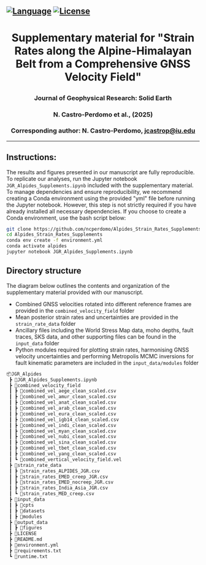 [![Language](https://img.shields.io/badge/python-3%2B-blue.svg)](https://www.python.org/)
[![License](https://img.shields.io/badge/License-MIT-green.svg)](https://github.com/ncperdomo/Alpides_Strain_Rates_Supplements/blob/main/LICENSE)
---
#  <p align=center> **Supplementary material for "Strain Rates along the Alpine-Himalayan Belt from a Comprehensive GNSS Velocity Field"** </p>

###  <p align=center> Journal of Geophysical Research: Solid Earth </p>
###  <p align=center> N. Castro-Perdomo et al., (2025) </p>
###  <p align=center> Corresponding author: N. Castro-Perdomo, jcastrop@iu.edu </p>
---

## **Instructions:**
The results and figures presented in our manuscript are fully reproducible. To replicate our analyses, run the Jupyter notebook ``JGR_Alpides_Supplements.ipynb`` included with the supplementary material. To manage dependencies and ensure reproducibility, we recommend creating a Conda environment using the provided "yml" file before running the Jupyter notebook. However, this step is not strictly required if you have already installed all necessary dependencies. If you choose to create a Conda environment, use the bash script below:

```bash
git clone https://github.com/ncperdomo/Alpides_Strain_Rates_Supplements.git
cd Alpides_Strain_Rates_Supplements
conda env create -f environment.yml
conda activate alpides
jupyter notebook JGR_Alpides_Supplements.ipynb
```
## **Directory structure**

The diagram below outlines the contents and organization of the supplementary material provided with our manuscript.

- Combined GNSS velocities rotated into different reference frames are provided in the `combined_velocity_field` folder
- Mean posterior strain rates and uncertainties are provided in the `strain_rate_data` folder
- Ancillary files including the World Stress Map data, moho depths, fault traces, SKS data, and other supporting files can be found in the `input_data` folder 
- Python modules required for plotting strain rates, harmonising GNSS velocity uncertainties and performing Metropolis MCMC inversions for fault kinematic parameters are included in the `input_data/modules` folder

```markdown
📦JGR_Alpides
 ┣ 📜JGR_Alpides_Supplements.ipynb
 ┣ 📂combined_velocity_field
 ┃ ┣ 📜combined_vel_aege_clean_scaled.csv
 ┃ ┣ 📜combined_vel_amur_clean_scaled.csv
 ┃ ┣ 📜combined_vel_anat_clean_scaled.csv
 ┃ ┣ 📜combined_vel_arab_clean_scaled.csv
 ┃ ┣ 📜combined_vel_eura_clean_scaled.csv
 ┃ ┣ 📜combined_vel_igb14_clean_scaled.csv
 ┃ ┣ 📜combined_vel_indi_clean_scaled.csv
 ┃ ┣ 📜combined_vel_myan_clean_scaled.csv
 ┃ ┣ 📜combined_vel_nubi_clean_scaled.csv
 ┃ ┣ 📜combined_vel_sina_clean_scaled.csv
 ┃ ┣ 📜combined_vel_tbet_clean_scaled.csv
 ┃ ┣ 📜combined_vel_yang_clean_scaled.csv
 ┃ ┗ 📜combined_vertical_velocity_field.vel
 ┣ 📂strain_rate_data
 ┃ ┣ 📜strain_rates_ALPIDES_JGR.csv
 ┃ ┣ 📜strain_rates_EMED_creep_JGR.csv
 ┃ ┣ 📜strain_rates_EMED_nocreep_JGR.csv
 ┃ ┣ 📜strain_rates_India_Asia_JGR.csv
 ┃ ┗ 📜strain_rates_MED_creep.csv
 ┣ 📂input_data
 ┃ ┣ 📂cpts
 ┃ ┣ 📂datasets
 ┃ ┣ 📂modules
 ┣ 📂output_data
 ┃ ┣ 📂figures
 ┣ 📜LICENSE
 ┣ 📜README.md
 ┣ 📜environment.yml
 ┣ 📜requirements.txt
 ┗ 📜runtime.txt
```

